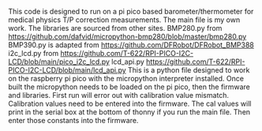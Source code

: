 This code is designed to run on a pi pico based barometer/thermometer for medical physics T/P correction measurements.
The main file is my own work. The libraries are sourced from other sites.
BMP280.py from https://github.com/dafvid/micropython-bmp280/blob/master/bmp280.py
BMP390.py is adapted from https://github.com/DFRobot/DFRobot_BMP388
i2c_lcd.py from https://github.com/T-622/RPI-PICO-I2C-LCD/blob/main/pico_i2c_lcd.py
lcd_api.py https://github.com/T-622/RPI-PICO-I2C-LCD/blob/main/lcd_api.py
This is a python file designed to work on the raspberry pi pico with the micropython interpreter installed.
Once built the micropython needs to be loaded on the pi pico, then the firmware and libraries. First run will error out with calibration value mismatch.
Calibration values need to be entered into the firmware. The cal values will print in the serial box at the bottom of thonny if you run the main file. 
Then enter those constants into the firmware. 
